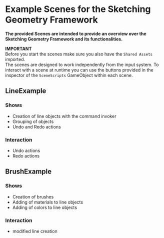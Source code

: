﻿# Example Scenes for the Sketching Geometry Framework

**The provided Scenes are intended to provide an overview over the Sketching Geometry Framework and its functionalities.**<br>

**IMPORTANT**<br>
Before you start the scenes make sure you also have the `Shared Assets` imported.</br>
The scenes are designed to work independently from the input system.
To interact with a scene at runtime you can use the buttons provided in the inspector of the `SceneScripts` GameObject within each scene.

## LineExample

### Shows
- Creation of line objects with the command invoker
- Grouping of objects
- Undo and Redo actions

### Interaction
- Undo actions
- Redo actions

## BrushExample

### Shows
- Creation of brushes
- Adding of materials to line objects
- Adding of colors to line objects

### Interaction
- modified line creation